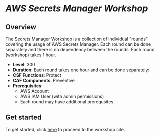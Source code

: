 <!--                                                                                       -->
<!-- Copyright 2018 Amazon.com, Inc. or its affiliates. All Rights Reserved.               -->
<!--                                                                                       -->
<!-- Permission is hereby granted, free of charge, to any person obtaining a copy of this  -->
<!-- software and associated documentation files (the "Software"), to deal in the Software -->
<!-- without restriction, including without limitation the rights to use, copy, modify,    -->
<!-- merge, publish, distribute, sublicense, and/or sell copies of the Software, and to    -->
<!-- permit persons to whom the Software is furnished to do so.                            -->
<!--                                                                                       -->
<!-- THE SOFTWARE IS PROVIDED "AS IS", WITHOUT WARRANTY OF ANY KIND, EXPRESS OR IMPLIED,   -->
<!-- INCLUDING BUT NOT LIMITED TO THE WARRANTIES OF MERCHANTABILITY, FITNESS FOR A         -->
<!-- PARTICULAR PURPOSE AND NONINFRINGEMENT. IN NO EVENT SHALL THE AUTHORS OR COPYRIGHT    -->
<!-- HOLDERS BE LIABLE FOR ANY CLAIM, DAMAGES OR OTHER LIABILITY, WHETHER IN AN ACTION     -->
<!-- OF CONTRACT, TORT OR OTHERWISE, ARISING FROM, OUT OF OR IN CONNECTION WITH THE        -->
<!-- SOFTWARE OR THE USE OR OTHER DEALINGS IN THE SOFTWARE.                                -->
<!--                                                                                       -->
# ___AWS Secrets Manager Workshop___

## Overview

The Secrets Manager Workshop is a collection of individual "rounds" covering the usage of AWS Secrets Manager. Each round can be done separately and there is no dependency between the rounds. Each round (workshop) takes 1 hour.

* **Level**: 300
* **Duration**: Each round takes one hour and can be done separately:
* **CSF Functions**: Protect
* **CAF Components**: Preventive
* **Prerequisites**:
    * AWS Account
    * AWS IAM User (with admin permissions)
    * Each round may have additional prerequsites

## Get started

To get started, click [here](https://secrets-manager.awssecworkshops.com) to proceed to the workshop site.
